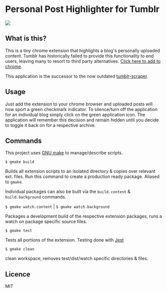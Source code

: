 # Personal Post Highlighter for Tumblr

<img src="resources/example.gif">

## What is this?

This is a tiny chrome extension that highlights a blog's personally uploaded content. Tumblr has historically failed to provide this functionality to end users, leaving many to resort to third party alternatives. [Click here to add to chrome](https://chrome.google.com/webstore/detail/tumblr-personal-post-high/lcfdkkodbhjgooidmbbofnafakdjnblk).

This application is the successor to the now outdated [tumblr-scraper](https://github.com/lluisrojass/tumblr-scraper). 

## Usage

Just add the extension to your chrome browser and uploaded posts will now sport a green checkmark indicator. To silence/turn off the application for an individual blog simply click on the green application icon. The application will remember this decision and remain hidden until you decide to toggle it back on for a respective archive. 

## Commands

This project uses [GNU make](https://www.gnu.org/software/make/) to manage/describe scripts.  

`$ gmake build`

Builds all extension scripts to an isolated directory & copies over relevant ext. files. Run this command to create a production ready package. Aliased to `gmake`.  

Individual packages can also be built via the `build.content` & `build.background` commands.

`$ gmake watch.content` | `$ gmake watch.background`

Packages a development build of the respective extension packages, runs a watch on package specific source files.

`$ gmake test`

Tests all portions of the extension. Testing done with [Jest](https://github.com/facebook/jest)

`$ gmake clean` 

clean workspace, removes test/dist/watch specific directories & files.

## Licence 

MIT